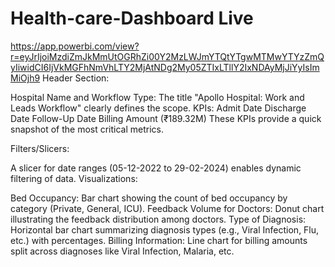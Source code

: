 # Health-care-Dashboard Live
https://app.powerbi.com/view?r=eyJrIjoiMzdiZmJkMmUtOGRhZi00Y2MzLWJmYTQtYTgwMTMwYTYzZmQyIiwidCI6IjVkMGFhNmVhLTY2MjAtNDg2My05ZTIxLTllY2IxNDAyMjJiYyIsImMiOjh9
Header Section:

Hospital Name and Workflow Type: The title "Apollo Hospital: Work and Leads Workflow" clearly defines the scope.
KPIs:
Admit Date
Discharge Date
Follow-Up Date
Billing Amount (₹189.32M)
These KPIs provide a quick snapshot of the most critical metrics.

Filters/Slicers:

A slicer for date ranges (05-12-2022 to 29-02-2024) enables dynamic filtering of data.
Visualizations:

Bed Occupancy:
Bar chart showing the count of bed occupancy by category (Private, General, ICU).
Feedback Volume for Doctors:
Donut chart illustrating the feedback distribution among doctors.
Type of Diagnosis:
Horizontal bar chart summarizing diagnosis types (e.g., Viral Infection, Flu, etc.) with percentages.
Billing Information:
Line chart for billing amounts split across diagnoses like Viral Infection, Malaria, etc.
